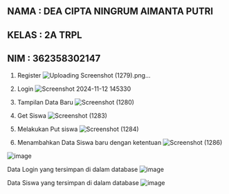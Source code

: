 NAMA : DEA CIPTA NINGRUM AIMANTA PUTRI 
-
KELAS : 2A TRPL
-
NIM : 362358302147
-

1. Register
   ![Uploading Screenshot (1279).png…]()

2. Login
   ![Screenshot 2024-11-12 145330](https://github.com/user-attachments/assets/0ac772ff-8cc0-49ed-a29b-60a903c3d001)

3. Tampilan Data Baru
   ![Screenshot (1280)](https://github.com/user-attachments/assets/13aa9784-e53e-44fc-b842-9335a8229bc7)

4. Get Siswa
   ![Screenshot (1283)](https://github.com/user-attachments/assets/b126f883-b893-42d9-8069-e501cdd960c7)

5. Melakukan Put siswa
   ![Screenshot (1284)](https://github.com/user-attachments/assets/2c457db8-8582-4a06-98b4-e664d29387e9)

6. Menambahkan Data Siswa baru dengan ketentuan
   ![Screenshot (1286)](https://github.com/user-attachments/assets/48e4d224-0db7-47a5-9263-169a755acca7)

![image](https://github.com/user-attachments/assets/b2cc2916-610d-48f9-a103-e41547bebc14)

Data Login yang tersimpan di dalam database 
![image](https://github.com/user-attachments/assets/1dddd346-e4f3-4ea3-a850-68e725afc5d5)

Data Siswa yang tersimpan di dalam database 
![image](https://github.com/user-attachments/assets/3934534a-b536-454c-a4f4-ede6b3312075)



